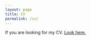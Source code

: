 ```yaml
---
layout: page
title: CV
permalink: /cv/
---
```


If you are looking for my CV. [Look here.]([https://link-url-here.org](https://github.com/threedee003/threedee003.github.io/blob/main/myCV.pdf)https://github.com/threedee003/threedee003.github.io/blob/main/myCV.pdf)
